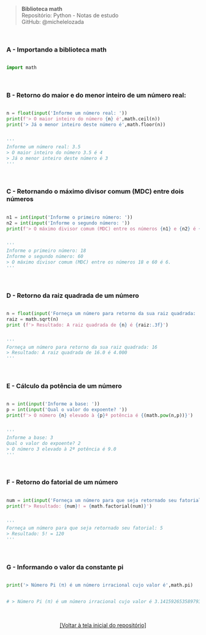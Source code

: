 > **Biblioteca math**  
> Repositório: Python - Notas de estudo     
> GitHub: @michelelozada
&nbsp;
     
&nbsp;  
### A - Importando a biblioteca math
```py

import math
```

&nbsp;  

### B - Retorno do maior e do menor inteiro de um número real:
```py

n = float(input('Informe um número real: '))
print(f'> O maior inteiro do número {n} é',math.ceil(n))
print('> Já o menor inteiro deste número é',math.floor(n))


'''
Informe um número real: 3.5
> O maior inteiro do número 3.5 é 4
> Já o menor inteiro deste número é 3
'''
```

&nbsp;  

### C - Retornando o máximo divisor comum (MDC) entre dois números
```py

n1 = int(input('Informe o primeiro número: '))
n2 = int(input('Informe o segundo número: '))
print(f'> O máximo divisor comum (MDC) entre os números {n1} e {n2} é {math.gcd(n1,n2)}.')


'''
Informe o primeiro número: 18
Informe o segundo número: 60
> O máximo divisor comum (MDC) entre os números 18 e 60 é 6.
'''
```

&nbsp;  

### D - Retorno da raiz quadrada de um número
```py

n = float(input('Forneça um número para retorno da sua raiz quadrada: '))
raiz = math.sqrt(n)
print (f'> Resultado: A raiz quadrada de {n} é {raiz:.3f}')


'''
Forneça um número para retorno da sua raiz quadrada: 16
> Resultado: A raiz quadrada de 16.0 é 4.000
'''
```

&nbsp;  

### E - Cálculo da potência de um número
```py

n = int(input('Informe a base: '))
p = int(input('Qual o valor do expoente? '))
print(f'> O número {n} elevado à {p}ª potência é {(math.pow(n,p))}')


'''
Informe a base: 3
Qual o valor do expoente? 2
> O número 3 elevado à 2ª potência é 9.0
'''
```

&nbsp;  

### F - Retorno do fatorial de um número
```py

num = int(input('Forneça um número para que seja retornado seu fatorial: '))
print(f'> Resultado: {num}! = {math.factorial(num)}')


'''
Forneça um número para que seja retornado seu fatorial: 5
> Resultado: 5! = 120
'''
```

&nbsp;  

### G - Informando o valor da constante pi
```py

print('> Número Pi (π) é um número irracional cujo valor é',math.pi)


# > Número Pi (π) é um número irracional cujo valor é 3.141592653589793
```

&nbsp;

<div align="center">
<a href="https://github.com/michelelozada/Python-Study-Notes">[Voltar à tela inicial do repositório]</a>
</div>